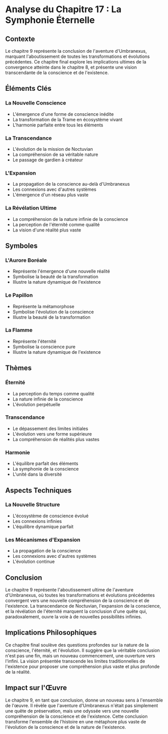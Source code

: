 # Analyse du Chapitre 17 : La Symphonie Éternelle

## Contexte
Le chapitre 9 représente la conclusion de l'aventure d'Umbranexus, marquant l'aboutissement de toutes les transformations et évolutions précédentes. Ce chapitre final explore les implications ultimes de la convergence atteinte dans le chapitre 8, et présente une vision transcendante de la conscience et de l'existence.

## Éléments Clés

### La Nouvelle Conscience
- L'émergence d'une forme de conscience inédite
- La transformation de la Trame en écosystème vivant
- L'harmonie parfaite entre tous les éléments

### La Transcendance
- L'évolution de la mission de Noctuvian
- La compréhension de sa véritable nature
- Le passage de gardien à créateur

### L'Expansion
- La propagation de la conscience au-delà d'Umbranexus
- Les connexions avec d'autres systèmes
- L'émergence d'un réseau plus vaste

### La Révélation Ultime
- La compréhension de la nature infinie de la conscience
- La perception de l'éternité comme qualité
- La vision d'une réalité plus vaste

## Symboles

### L'Aurore Boréale
- Représente l'émergence d'une nouvelle réalité
- Symbolise la beauté de la transformation
- Illustre la nature dynamique de l'existence

### Le Papillon
- Représente la métamorphose
- Symbolise l'évolution de la conscience
- Illustre la beauté de la transformation

### La Flamme
- Représente l'éternité
- Symbolise la conscience pure
- Illustre la nature dynamique de l'existence

## Thèmes

### Éternité
- La perception du temps comme qualité
- La nature infinie de la conscience
- L'évolution perpétuelle

### Transcendance
- Le dépassement des limites initiales
- L'évolution vers une forme supérieure
- La compréhension de réalités plus vastes

### Harmonie
- L'équilibre parfait des éléments
- La symphonie de la conscience
- L'unité dans la diversité

## Aspects Techniques

### La Nouvelle Structure
- L'écosystème de conscience évolué
- Les connexions infinies
- L'équilibre dynamique parfait

### Les Mécanismes d'Expansion
- La propagation de la conscience
- Les connexions avec d'autres systèmes
- L'évolution continue

## Conclusion

Le chapitre 9 représente l'aboutissement ultime de l'aventure d'Umbranexus, où toutes les transformations et évolutions précédentes convergent vers une nouvelle compréhension de la conscience et de l'existence. La transcendance de Noctuvian, l'expansion de la conscience, et la révélation de l'éternité marquent la conclusion d'une quête qui, paradoxalement, ouvre la voie à de nouvelles possibilités infinies.

## Implications Philosophiques

Ce chapitre final soulève des questions profondes sur la nature de la conscience, l'éternité, et l'évolution. Il suggère que la véritable conclusion n'est pas une fin, mais un nouveau commencement, une ouverture vers l'infini. La vision présentée transcende les limites traditionnelles de l'existence pour proposer une compréhension plus vaste et plus profonde de la réalité.

## Impact sur l'Œuvre

Le chapitre 9, en tant que conclusion, donne un nouveau sens à l'ensemble de l'œuvre. Il révèle que l'aventure d'Umbranexus n'était pas simplement une quête de préservation, mais une odyssée vers une nouvelle compréhension de la conscience et de l'existence. Cette conclusion transforme l'ensemble de l'histoire en une métaphore plus vaste de l'évolution de la conscience et de la nature de l'existence. 